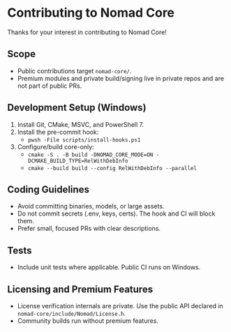 # Contributing to Nomad Core

Thanks for your interest in contributing to Nomad Core!

## Scope

- Public contributions target `nomad-core/`.
- Premium modules and private build/signing live in private repos and are not part of public PRs.

## Development Setup (Windows)

1. Install Git, CMake, MSVC, and PowerShell 7.
2. Install the pre-commit hook:
   - `pwsh -File scripts/install-hooks.ps1`
3. Configure/build core-only:
   - `cmake -S . -B build -DNOMAD_CORE_MODE=ON -DCMAKE_BUILD_TYPE=RelWithDebInfo`
   - `cmake --build build --config RelWithDebInfo --parallel`

## Coding Guidelines

- Avoid committing binaries, models, or large assets.
- Do not commit secrets (.env, keys, certs). The hook and CI will block them.
- Prefer small, focused PRs with clear descriptions.

## Tests

- Include unit tests where applicable. Public CI runs on Windows.

## Licensing and Premium Features

- License verification internals are private. Use the public API declared in `nomad-core/include/Nomad/License.h`.
- Community builds run without premium features.